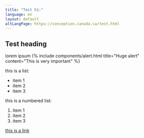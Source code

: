 ```yaml
---
title: "Test h1:" 
language: en
layout: default
altLangPage: https://conception.canada.ca/test.html
---
```

## Test heading
lorem ipsum
{% include components/alert.html title="Huge alert" content="This is very important" %} 

this is a list: 
- item 1
- item 2
- item 3

this is a numbered list:
1. item 1
2. item 2
3. item 3

[this is a link](https://www.canada.ca/en)

